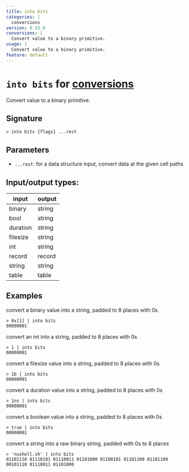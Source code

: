```yaml
---
title: into bits
categories: |
  conversions
version: 0.93.0
conversions: |
  Convert value to a binary primitive.
usage: |
  Convert value to a binary primitive.
feature: default
---
```

<!-- This file is automatically generated. Please edit the command in https://github.com/nushell/nushell instead. -->

# `into bits` for [conversions](/commands/categories/conversions.md)

<div class='command-title'>Convert value to a binary primitive.</div>

## Signature

```> into bits {flags} ...rest```

## Parameters

 -  `...rest`: for a data structure input, convert data at the given cell paths


## Input/output types:

| input    | output |
| -------- | ------ |
| binary   | string |
| bool     | string |
| duration | string |
| filesize | string |
| int      | string |
| record   | record |
| string   | string |
| table    | table  |
## Examples

convert a binary value into a string, padded to 8 places with 0s
```nu
> 0x[1] | into bits
00000001
```

convert an int into a string, padded to 8 places with 0s
```nu
> 1 | into bits
00000001
```

convert a filesize value into a string, padded to 8 places with 0s
```nu
> 1b | into bits
00000001
```

convert a duration value into a string, padded to 8 places with 0s
```nu
> 1ns | into bits
00000001
```

convert a boolean value into a string, padded to 8 places with 0s
```nu
> true | into bits
00000001
```

convert a string into a raw binary string, padded with 0s to 8 places
```nu
> 'nushell.sh' | into bits
01101110 01110101 01110011 01101000 01100101 01101100 01101100 00101110 01110011 01101000
```
